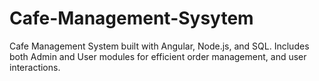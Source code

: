 # Cafe-Management-Sysytem
Cafe Management System built with Angular, Node.js, and SQL. Includes both Admin and User modules for efficient order management,  and user interactions.
